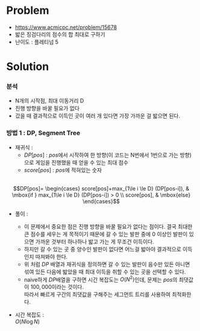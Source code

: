 # Problem
* https://www.acmicpc.net/problem/15678
* 밟은 징검다리의 점수의 합 최대로 구하기
* 난이도 : 플레티넘 5

# Solution
### 분석
* N개의 시작점, 최대 이동거리 D
* 진행 방향을 바꿀 필요가 없다
* 갔을 때 결과적으로 이득인 곳이 여러 개 있다면 가장 가까운 걸 밟으면 된다.

### 방법 1 : DP, Segment Tree
* 재귀식 :
  * $DP[pos]$ : $pos$에서 시작하여 한 방향(이 코드는 N번에서 1번으로 가는 방향)으로 게임을 진행했을 때 얻을 수 있는 최대 점수
  * $score[pos]$ : $pos$에 적혀있는 숫자
<br></br>

$$DP[pos]=
\begin{cases}
score[pos]+max_{1\le i \le D} (DP[pos-i]), & \mbox{if } max_{1\le i \le D} (DP[pos-i]) > 0 \\
score[pos], & \mbox{else}
\end{cases}$$

* 풀이 :
   * 이 문제에서 중요한 점은 진행 방향을 바꿀 필요가 없다는 점이다. 결국 최대한 큰 점수를 세우는 게 목적이기 때문에 갈 수 있는 발판 중에 $0$ 이상인 발판이 있으면 가까운 것부터 하나하나 밟고 가는 게 무조건 이득이다.
   * 하지만 갈 수 있는 곳 중 양수인 발판이 없다면 어느걸 밟아야 결과적으로 이득인지 따져봐야 한다.
   * 위 처럼 $DP$ 배열과 재귀식을 정의하면 갈 수 있는 발판이 음수만 있든 아니면 섞여 있든 다음에 밟았을 때 최대 이득을 취할 수 있는 곳을 선택할 수 있다.
   * naive하게 $DP$배열을 구하면 시간 복잡도는 $O(N^2)$인데, 문제는 $pos$의 최댓값이 $100,000$이라는 것이다.   
     따라서 빠르게 구간의 최댓값을 구해주는 세그먼트 트리를 사용하여 최적화한다.
  
  
* 시간 복잡도 :   
$O(N\log N)$
<br></br>
